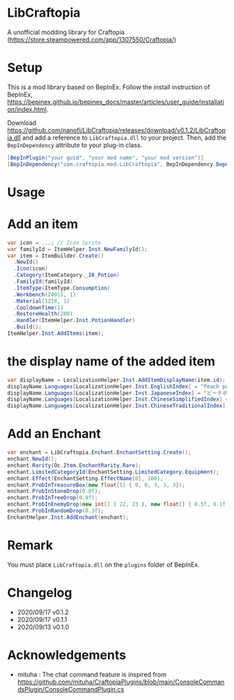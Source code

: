 # LibCraftopia
A  unofficial modding library for Craftopia (https://store.steampowered.com/app/1307550/Craftopia/)

# Setup

This is a mod library based on BepInEx. Follow the install instruction of BepInEx, https://bepinex.github.io/bepinex_docs/master/articles/user_guide/installation/index.html. 


Download https://github.com/nanofi/LibCraftopia/releases/download/v0.1.2/LibCraftopia.dll and add a reference to `LibCraftopia.dll` to your project. Then, add the `BepInDependency` attribute  to your plug-in class.

```csharp
[BepInPlugin("your guid", "your mod name", "your mod version")]
[BepInDependency("com.craftopia.mod.LibCraftopia", BepInDependency.DependencyFlags.HardDependency)] // Add this!
```
# Usage

#  Add an item

```csharp
var icon = ...; // Icon Sprite
var familyId = ItemHelper.Inst.NewFamilyId();
var item = ItemBuilder.Create()
  .NewId()
  .Icon(icon)
  .Category(ItemCategory._28_Potion)
  .FamilyId(familyId)
  .ItemType(ItemType.Consumption)
  .Workbench(20011, 1) 
  .Material(1218, 1)
  .CooldownTime(1)
  .RestoreHealth(200)
  .Handler(ItemHelper.Inst.PotionHandler)
  .Build();
ItemHelper.Inst.AddItems(item);
```

#  the display name of the added item

```csharp
var displayName = LocalizationHelper.Inst.AddItemDisplayName(item.id);
displayName.Languages[LocalizationHelper.Inst.EnglishIndex] = "Peach potion";
displayName.Languages[LocalizationHelper.Inst.JapaneseIndex] = "ピーチポーション";
displayName.Languages[LocalizationHelper.Inst.ChineseSimplifiedIndex] = "..."; // Sorry, i cannot write chinese
displayName.Languages[LocalizationHelper.Inst.ChineseTraditionalIndex] = "...";
```

#  Add an Enchant

```csharp
var enchant = LibCraftopia.Enchant.EnchantSetting.Create();
enchant.NewId();
enchant.Rarity(Oc.Item.EnchantRarity.Rare);
enchant.LimitedCategoryId(EnchantSetting.LimitedCategory.Equipment);
enchant.Effect(EnchantSetting.EffectName[0], 100);
enchant.ProbInTreasureBox(new float[5] { 0, 0, 3, 3, 3});
enchant.ProbInStoneDrop(0.8f);
enchant.ProbInTreeDrop(0.8f);
enchant.ProbInEnemyDrop(new int[] { 22, 23 }, new float[] { 0.5f, 0.1f });
enchant.ProbInRandomDrop(0.3f);
EnchantHelper.Inst.AddEnchant(enchant);
```

# Remark

You must place `LibCraftopia.dll` on the `plugins` folder of BepInEx. 

# Changelog

- 2020/09/17 v0.1.2
- 2020/09/17 v0.1.1 
- 2020/09/13 v0.1.0

# Acknowledgements
- mituha : The chat command feature is inspired from https://github.com/mituha/CraftopiaPlugins/blob/main/ConsoleCommandsPlugin/ConsoleCommandPlugin.cs
